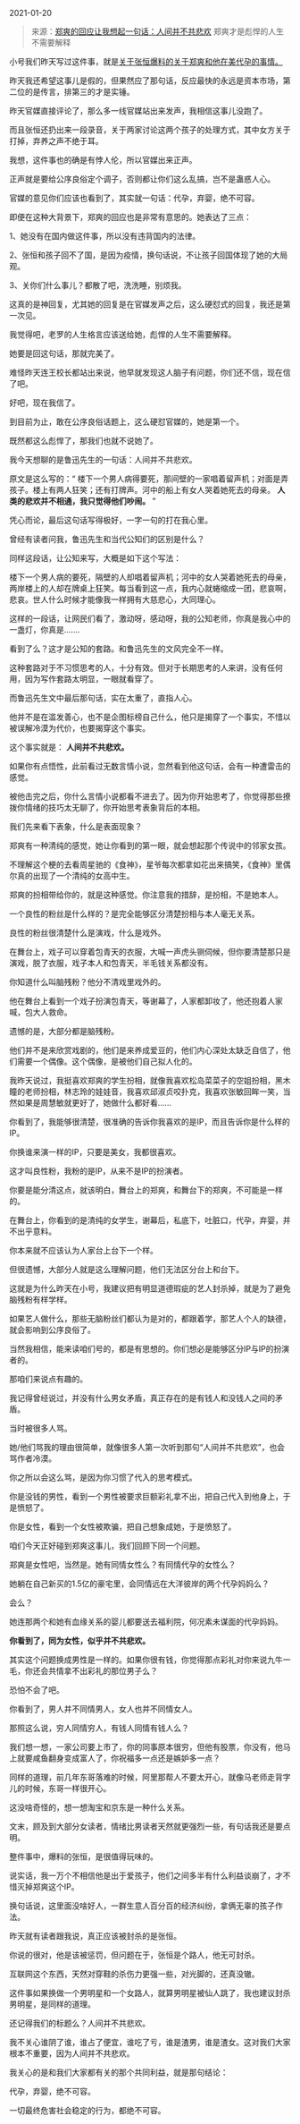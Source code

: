 2021-01-20

> 来源：[郑爽的回应让我想起一句话：人间并不共悲欢](http://mp.weixin.qq.com/s?__biz=MzU0MjYwNDU2Mw==&mid=2247495970&idx=2&sn=79cad0fac2ea90c9cc14cca2859fb6c6&chksm=fb1a9d5ecc6d14480f23ede37afb6602102fbe80b5eacace5a6e63ee649664b92abc4f475b0c&scene=27#wechat_redirect)
> 郑爽才是彪悍的人生不需要解释

小号我们昨天写过这件事，就是[关于张恒爆料的关于郑爽和他在美代孕的事情。](http://mp.weixin.qq.com/s?__biz=MzU3NDc5Nzc0NQ==&mid=2247498683&idx=1&sn=1a6047c4e06e6b10793a901067c4f6ed&chksm=fd2e5965ca59d0737d4e1f1b792da0dbac62b22d9a1e88d1b4ee2023b3a4b4f9942754fd740e&scene=21#wechat_redirect)  

  

昨天我还希望这事儿是假的，但果然应了那句话，反应最快的永远是资本市场，第二位的是传言，排第三的才是实锤。  

  

昨天官媒直接评论了，那么多一线官媒站出来发声，我相信这事儿没跑了。

  

而且张恒还扔出来一段录音，关于两家讨论这两个孩子的处理方式，其中女方关于打掉，弃养之声不绝于耳。

  

我想，这件事也的确是有悖人伦，所以官媒出来正声。  

  

正声就是要给公序良俗定个调子，否则都让你们这么乱搞，岂不是蛊惑人心。

  

官媒的意见你们应该也看到了，其实就一句话：代孕，弃婴，绝不可容。

  

即便在这种大背景下，郑爽的回应也是非常有意思的。她表达了三点：

  

1、她没有在国内做这件事，所以没有违背国内的法律。

2、张恒和孩子回不了国，是因为疫情，换句话说，不让孩子回国体现了她的大局观。

3、关你们什么事儿？都散了吧，洗洗睡，别烦我。

  

这真的是神回复，尤其她的回复是在官媒发声之后，这么硬怼式的回复，我还是第一次见。  

  

我觉得吧，老罗的人生格言应该送给她，彪悍的人生不需要解释。  

  

她要是回这句话，那就完美了。

  

难怪昨天连王校长都站出来说，他早就发现这人脑子有问题，你们还不信，现在信了吧。  

  

好吧，现在我信了。

  

到目前为止，敢在公序良俗话题上，这么硬怼官媒的，她是第一个。

  

既然都这么彪悍了，那我们也就不说她了。  

  

我今天想聊的是鲁迅先生的一句话：人间并不共悲欢。

  

原文是这么写的：“ 楼下一个男人病得要死，那间壁的一家唱着留声机；对面是弄孩子。楼上有两人狂笑；还有打牌声。河中的船上有女人哭着她死去的母亲。
**人类的悲欢并不相通，我只觉得他们吵闹。** ”

  

凭心而论，最后这句话写得极好，一字一句的打在我心里。  

  

曾经有读者问我，鲁迅先生和当代公知们的区别是什么？  

  

同样这段话，让公知来写，大概是如下这个写法：

  

楼下一个男人病的要死，隔壁的人却唱着留声机；河中的女人哭着她死去的母亲，两岸楼上的人却在牌桌上狂笑。每当看到这一点，我内心就蜷缩成一团，悲哀啊，悲哀。世人什么时候才能像我一样拥有大慈悲心，大同理心。

  

这样的一段话，让网民们看了，激动呀，感动呀，我的公知老师，你真是我心中的一盏灯，你真是.......

  

看到了么？这才是公知的套路。和鲁迅先生的文风完全不一样。

  

这种套路对于不习惯思考的人，十分有效。但对于长期思考的人来讲，没有任何用，因为写作套路太明显，一眼就看穿了。

  

而鲁迅先生文中最后那句话，实在太重了，直指人心。  

  

他并不是在滥发善心，也不是企图标榜自己什么，他只是揭穿了一个事实，不惜以被误解冷漠为代价，也要揭穿这个事实。  

  

这个事实就是： **人间并不共悲欢。**  

  

如果你有点悟性，此前看过无数言情小说，忽然看到他这句话，会有一种遭雷击的感觉。  

  

被他击完之后，你什么言情小说都看不进去了。因为你开始思考了，你觉得那些撩拨你情绪的技巧太无聊了，你开始思考表象背后的本相。

  

我们先来看下表象，什么是表面现象？  

  

郑爽有一种清纯的感觉，她让你看到的第一眼，就会想起那个传说中的邻家女孩。

  

不理解这个梗的去看周星驰的《食神》，星爷每次都拿如花出来搞笑，《食神》里偶尔真的出现了一个清纯的女高中生。

  

郑爽的扮相带给你的，就是这种感觉。你注意我的措辞，是扮相，不是她本人。

  

一个良性的粉丝是什么样的？是完全能够区分清楚扮相与本人毫无关系。  

  

良性的粉丝很清楚什么是演戏，什么是戏外。  

  

在舞台上，戏子可以穿着包青天的衣服，大喊一声虎头铡伺候，但你要清楚那只是演戏，脱了衣服，戏子本人和包青天，半毛钱关系都没有。

  

你知道什么叫脑残粉？他分不清戏里戏外的。

  

他在舞台上看到一个戏子扮演包青天，等谢幕了，人家都卸妆了，他还抱着人家喊，包大人救命。

  

遗憾的是，大部分都是脑残粉。  

  

他们并不是来欣赏戏剧的，他们是来养成爱豆的，他们内心深处太缺乏自信了，他们需要一个偶像。这个偶像，是被他们自己拟人化的。  

  

我昨天说过，我挺喜欢郑爽的学生扮相，就像我喜欢松岛菜菜子的空姐扮相，黑木瞳的老师扮相，林志玲的娃娃音，我喜欢邱淑贞咬扑克，我喜欢张敏回眸一笑，当然如果是周慧敏就更好了，她做什么都好看......

  

你看到了，我能够很清楚，很准确的告诉你我喜欢的是IP，而且告诉你是什么样的IP。

  

你换谁来演一样的IP，只要是美女，我都很喜欢。

  

这才叫良性粉，我粉的是IP，从来不是IP的扮演者。

  

你要是能分清这点，就该明白，舞台上的郑爽，和舞台下的郑爽，不可能是一样的。

  

在舞台上，你看到的是清纯的女学生，谢幕后，私底下，吐脏口，代孕，弃婴，并不出乎意料。  

  

你本来就不应该认为人家台上台下一个样。  

  

但很遗憾，大部分人就是这么理解问题，他们无法区分台上和台下。

  

这就是为什么昨天在小号，我建议把有明显道德瑕疵的艺人封杀掉，就是为了避免脑残粉有样学样。

  

如果艺人做什么，那些无脑粉丝们都认为是对的，都跟着学，那艺人个人的缺德，就会影响到公序良俗了。

  

当然我相信，能来读咱们号的，都是有思想的。你们想必是能够区分IP与IP的扮演者的。

  

那咱们来说点有趣的。

  

我记得曾经说过，并没有什么男女矛盾，真正存在的是有钱人和没钱人之间的矛盾。  

  

当时被很多人骂。  

  

她/他们骂我的理由很简单，就像很多人第一次听到那句“人间并不共悲欢”，也会骂作者冷漠。

  

你之所以会这么骂，是因为你习惯了代入的思考模式。

  

你是没钱的男性，看到一个男性被要求巨额彩礼拿不出，把自己代入到他身上，于是愤怒了。  

  

你是女性，看到一个女性被欺骗，把自己想象成她，于是愤怒了。

  

咱们今天正好碰到郑爽这事儿，我们回顾下同一个问题。  

  

郑爽是女性吧，当然是。她有同情女性么？有同情代孕的女性么？  

  

她躺在自己新买的1.5亿的豪宅里，会同情远在大洋彼岸的两个代孕妈妈么？

  

会么？

  

她连那两个和她有血缘关系的婴儿都要送去福利院，何况素未谋面的代孕妈妈。

  

 **你看到了，同为女性，似乎并不共悲欢。**

  

其实这个问题换成男性是一样的。如果你很有钱，你觉得那点彩礼对你来说九牛一毛，你还会共情拿不出彩礼的那位男子么？  

  

恐怕不会了吧。

  

你看到了，男人并不同情男人，女人也并不同情女人。  

  

那照这么说，穷人同情穷人，有钱人同情有钱人么？  

  

我们想一想，一家公司要上市了，你的同事原本很穷，但他有股票，你没有，他马上就要咸鱼翻身变成富人了，你祝福多一点还是嫉妒多一点？  

  

同样的道理，前几年东哥落难的时候，阿里那帮人不要太开心，就像马老师走背字儿的时候，东哥一样很开心。  

  

这没啥奇怪的，想一想淘宝和京东是一种什么关系。  

  

文末，顾及到大部分女读者，情绪比男读者天然就更强烈一些，有句话我还是要点明。  

  

整件事中，爆料的张恒，是很值得玩味的。  

  

说实话，我一万个不相信他是出于爱孩子，他们之间多半有什么利益谈崩了，才不惜灭掉郑爽这个IP。  

  

换句话说，这里面没啥好人，一群生意人百分百的经济纠纷，拿俩无辜的孩子作法。

  

昨天就有读者跟我说，真正应该被封杀的是张恒。  

  

你说的很对，他是该被惩罚，但问题在于，张恒是个路人，他无可封杀。

  

互联网这个东西，天然对穿鞋的杀伤力更强一些，对光脚的，还真没辙。

  

这件事如果换做一个男明星和一个女路人，就算男明星被仙人跳了，我也建议封杀男明星，是同样的道理。

  

还记得我们的标题么？人间并不共悲欢。

  

我不关心谁阴了谁，谁占了便宜，谁吃了亏，谁是渣男，谁是渣女。这对我们大家根本不重要，因为人间并不共悲欢。  

  

我关心的是和我们大家都有关的那个共同利益，就是那句结论：

  

代孕，弃婴，绝不可容。

  

一切最终危害社会稳定的行为，都绝不可容。

